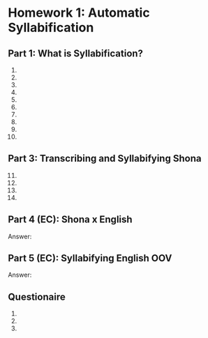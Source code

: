 # Homework 1: Automatic Syllabification 

## Part 1: What is Syllabification?

1.

2.

3.

4.

5.

6.

7.

8.

9.

10.

## Part 3: Transcribing and Syllabifying Shona

11.

12.

13.

14.

## Part 4 (EC): Shona x English

Answer:

## Part 5 (EC): Syllabifying English OOV

Answer:

## Questionaire

1.

2.

3. 